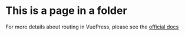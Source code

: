 # This is a page in a folder

For more details about routing in VuePress, please see the [official docs](https://vuepress.vuejs.org/guide/directory-structure.html#default-page-routing)
